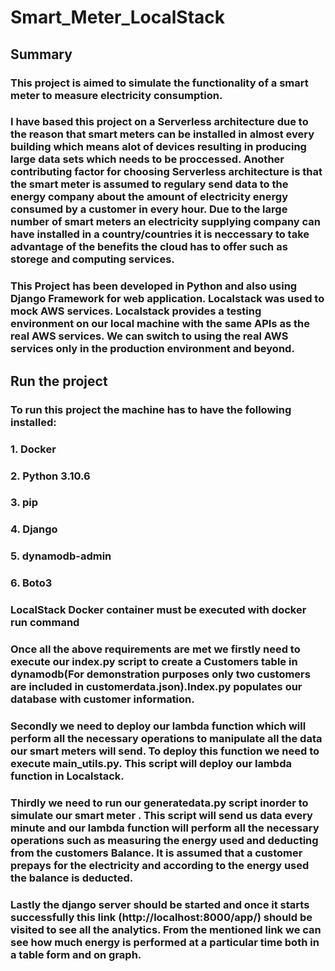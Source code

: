 # Smart_Meter_LocalStack

## Summary

### This project is aimed to simulate the functionality of a smart meter to measure electricity consumption. 

### I have based this project on a Serverless architecture due to the reason that smart meters can be installed in almost every building which means alot of devices resulting in producing large data sets which needs to be proccessed. Another contributing factor for choosing Serverless architecture is that the smart meter is assumed to regulary send data to the energy company about the amount of electricity energy consumed by a customer in every hour. Due to the large number of smart meters an electricity supplying company can have installed in a country/countries it is neccessary to take advantage of the benefits the cloud has to offer such as storege and computing services.


### This Project has been developed in Python and also using Django Framework for web application. Localstack was used to mock  AWS services. Localstack provides a testing environment on our local machine with the same APIs as the real AWS services. We can switch to using the real AWS services only in the production environment and beyond.  

## Run the project

### To run this project the machine has to have the following installed:

### 1. Docker
### 2. Python 3.10.6
### 3. pip
### 4. Django
### 5. dynamodb-admin
### 6. Boto3

### LocalStack Docker container must be executed with docker run command

### Once all the above requirements are met we firstly need to execute our index.py script to create a Customers table in dynamodb(For demonstration purposes only two customers are included in customerdata.json).Index.py populates our database with customer information.

### Secondly we need to deploy our lambda function which will perform all the necessary operations to manipulate all the data our smart meters will send. To deploy this function we need to execute main_utils.py. This script will deploy our lambda function in Localstack.

### Thirdly we need to run our generatedata.py script inorder to simulate our smart meter . This script will send us data every minute and our lambda function will perform all the necessary operations such as measuring the energy used and deducting from the customers Balance. It is assumed that a customer prepays for the electricity and according to the energy used the balance is deducted.

### Lastly the django server should be started and once it starts successfully this link (http://localhost:8000/app/) should be visited to see all the analytics. From the mentioned link we can see how much energy is performed at a particular time both in a table form and on graph.





